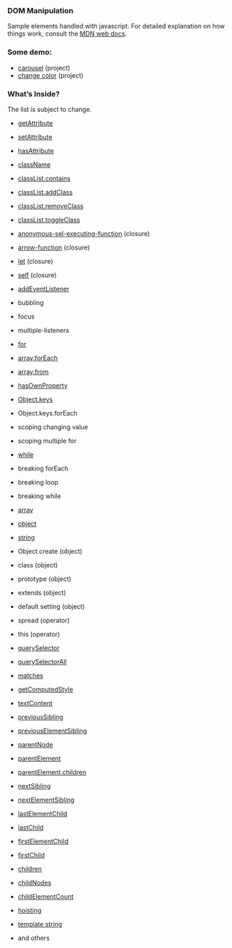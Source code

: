 ### DOM Manipulation
Sample elements handled with javascript. For detailed explanation on how things work, consult the [MDN web docs](https://developer.mozilla.org/en-US/).

### Some demo:
* [carousel](https://adrienloup.github.io/dom-manipulation/projects/carousel.html) (project)
* [change color](https://adrienloup.github.io/dom-manipulation/projects/change-the-color-at-the-click.html) (project)

### What’s Inside?
The list is subject to change.
* [getAttribute](https://developer.mozilla.org/fr/docs/Web/API/Element/getAttribute)
* [setAttribute](https://developer.mozilla.org/fr/docs/Web/API/Element/setAttribute)
* [hasAttribute](https://developer.mozilla.org/fr/docs/Web/API/Element/hasAttribute)
* [className](https://developer.mozilla.org/fr/docs/Web/API/Element/className)
* [classList.contains](https://developer.mozilla.org/fr/docs/Web/API/Element/classList)
* [classList.addClass](https://developer.mozilla.org/fr/docs/Web/API/Element/classList)
* [classList.removeClass](https://developer.mozilla.org/fr/docs/Web/API/Element/classList)
* [classList.toggleClass](https://developer.mozilla.org/fr/docs/Web/API/Element/classList)
* [anonymous-sel-executing-function](https://developer.mozilla.org/en-US/docs/Glossary/Self-Executing_Anonymous_Function) (closure)
* [arrow-function](https://developer.mozilla.org/fr/docs/Web/JavaScript/Reference/Fonctions/Fonctions_fl%C3%A9ch%C3%A9es) (closure)
* [let](https://adrienloup.github.io/dom-manipulation/closure/let.html) (closure)
* [self](https://adrienloup.github.io/dom-manipulation/closure/self.html) (closure)
* [addEventListener](https://developer.mozilla.org/fr/docs/Web/API/EventTarget/addEventListener)
* bubbling
* focus
* multiple-listeners
* [for](https://developer.mozilla.org/fr/docs/Web/JavaScript/Reference/Instructions/for)
* [array.forEach](https://developer.mozilla.org/fr/docs/Web/JavaScript/Reference/Objets_globaux/Array/forEach)
* [array.from](https://developer.mozilla.org/fr/docs/Web/JavaScript/Reference/Objets_globaux/Array/from)
* [hasOwnProperty](https://developer.mozilla.org/fr/docs/Web/JavaScript/Reference/Objets_globaux/Object/hasOwnProperty)
* [Object.keys](https://developer.mozilla.org/fr/docs/Web/JavaScript/Reference/Objets_globaux/Object/keys)
* Object.keys.forEach
* scoping changing value
* scoping multiple for
* [while](https://developer.mozilla.org/fr/docs/Web/JavaScript/Reference/Instructions/while)
* breaking forEach
* breaking loop
* breaking while
* [array](https://developer.mozilla.org/fr/docs/Web/JavaScript/Reference/Objets_globaux/Array)
* [object](https://developer.mozilla.org/fr/docs/Web/JavaScript/Reference/Objets_globaux/Object)
* [string](https://developer.mozilla.org/fr/docs/Web/JavaScript/Reference/Objets_globaux/String)
* Object.create (object)
* class (object)
* prototype (object)
* extends (object)
* default setting (object)
* spread (operator)
* this (operator)
* [querySelector](https://developer.mozilla.org/fr/docs/Web/API/Document/querySelector)
* [querySelectorAll](https://developer.mozilla.org/fr/docs/Web/API/Document/querySelectorAll)
* [matches](https://developer.mozilla.org/fr/docs/Web/API/Element/matches)
* [getComputedStyle](https://developer.mozilla.org/fr/docs/Web/API/Window/getComputedStyle)
* [textContent](https://developer.mozilla.org/fr/docs/Web/API/Node/textContent)
* [previousSibling](https://developer.mozilla.org/fr/docs/Web/API/Node/previousSibling)
* [previousElementSibling](https://developer.mozilla.org/fr/docs/Web/API/NonDocumentTypeChildNode/previousElementSibling)
* [parentNode](https://developer.mozilla.org/fr/docs/Web/API/Node/parentNode)
* [parentElement](https://developer.mozilla.org/fr/docs/Web/API/Node/parentElement)
* [parentElement.children](https://developer.mozilla.org/fr/docs/Web/API/ParentNode/children)
* [nextSibling](https://developer.mozilla.org/fr/docs/Web/API/Node/nextSibling)
* [nextElementSibling](https://developer.mozilla.org/fr/docs/Web/API/NonDocumentTypeChildNode/nextElementSibling)
* [lastElementChild](https://developer.mozilla.org/fr/docs/Web/API/ParentNode/lastElementChild)
* [lastChild](https://developer.mozilla.org/fr/docs/Web/API/Node/lastChild)
* [firstElementChild](https://developer.mozilla.org/fr/docs/Web/API/ParentNode/firstElementChild)
* [firstChild](https://developer.mozilla.org/fr/docs/Web/API/Node/firstChild)
* [children](https://developer.mozilla.org/fr/docs/Web/API/ParentNode/children)
* [childNodes](https://developer.mozilla.org/fr/docs/Web/API/Node/childNodes)
* [childElementCount](https://developer.mozilla.org/fr/docs/Web/API/ParentNode/childElementCount)
* [hoisting](https://developer.mozilla.org/fr/docs/Glossaire/Hoisting)
* [template string](http://www-lia.deis.unibo.it/materiale/JS/developer.mozilla.org/en-US/docs/Web/JavaScript/Reference/template_strings.html)

* and others
